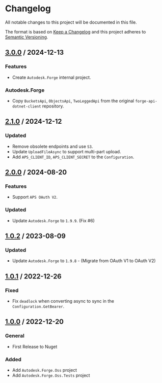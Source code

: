 # Changelog
All notable changes to this project will be documented in this file.

The format is based on [Keep a Changelog](http://keepachangelog.com/en/1.0.0/)
and this project adheres to [Semantic Versioning](http://semver.org/spec/v2.0.0.html).

## [3.0.0] / 2024-12-13
### Features
- Create `Autodesk.Forge` internal project.
### Autodesk.Forge
- Copy `BucketsApi`, `ObjectsApi`, `TwoLeggedApi` from the original `forge-api-dotnet-client` repository.

## [2.1.0] / 2024-12-12
### Updated
- Remove obsolete endpoints and use `S3`.
- Update `UploadFileAsync` to support multi-part upload.
- Add `APS_CLIENT_ID`, `APS_CLIENT_SECRET` to the `Configuration`.

## [2.0.0] / 2024-08-20
### Features
- Support `APS OAuth V2`.
### Updated
- Update `Autodesk.Forge` to `1.9.9`. (Fix #6)

## [1.0.2] / 2023-08-09
### Updated
- Update `Autodesk.Forge` to `1.9.8` - (Migrate from OAuth V1 to OAuth V2)

## [1.0.1] / 2022-12-26
### Fixed
- Fix `deadlock` when converting async to sync in the `Configuration.GetBearer`.

## [1.0.0] / 2022-12-20
### General
- First Release to Nuget
### Added
- Add `Autodesk.Forge.Oss` project
- Add `Autodesk.Forge.Oss.Tests` project

[vNext]: ../../compare/1.0.0...HEAD
[3.0.0]: ../../compare/2.1.0...3.0.0
[2.1.0]: ../../compare/2.0.0...2.1.0
[2.0.0]: ../../compare/1.0.2...2.0.0
[1.0.2]: ../../compare/1.0.1...1.0.2
[1.0.1]: ../../compare/1.0.0...1.0.1
[1.0.0]: ../../compare/1.0.0